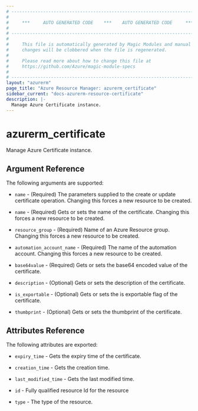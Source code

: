 ```yaml
---
# ----------------------------------------------------------------------------
#
#     ***     AUTO GENERATED CODE    ***    AUTO GENERATED CODE     ***
#
# ----------------------------------------------------------------------------
#
#     This file is automatically generated by Magic Modules and manual
#     changes will be clobbered when the file is regenerated.
#
#     Please read more about how to change this file at
#     https://github.com/Azure/magic-module-specs
#
# ----------------------------------------------------------------------------
layout: "azurerm"
page_title: "Azure Resource Manager: azurerm_certificate"
sidebar_current: "docs-azurerm-resource-certificate"
description: |-
  Manage Azure Certificate instance.
---
```


# azurerm_certificate

Manage Azure Certificate instance.


## Argument Reference

The following arguments are supported:

* `name` - (Required) The parameters supplied to the create or update certificate operation. Changing this forces a new resource to be created.

* `name` - (Required) Gets or sets the name of the certificate. Changing this forces a new resource to be created.

* `resource_group` - (Required) Name of an Azure Resource group. Changing this forces a new resource to be created.

* `automation_account_name` - (Required) The name of the automation account. Changing this forces a new resource to be created.

* `base64value` - (Required) Gets or sets the base64 encoded value of the certificate.

* `description` - (Optional) Gets or sets the description of the certificate.

* `is_exportable` - (Optional) Gets or sets the is exportable flag of the certificate.

* `thumbprint` - (Optional) Gets or sets the thumbprint of the certificate.

## Attributes Reference

The following attributes are exported:

* `expiry_time` - Gets the expiry time of the certificate.

* `creation_time` - Gets the creation time.

* `last_modified_time` - Gets the last modified time.

* `id` - Fully qualified resource Id for the resource

* `type` - The type of the resource.
